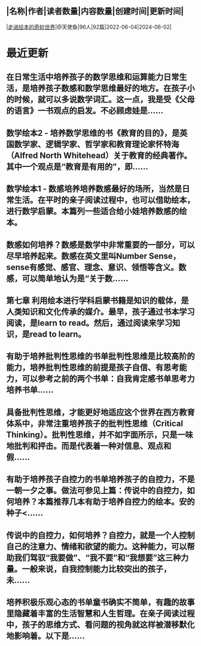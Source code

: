 |名称|作者|读者数量|内容数量|创建时间|更新时间|
---
|[走进绘本的奇妙世界](https://xiaobot.net/p/huiben101?refer=0b133df9-27dc-423b-8101-639049001c13)|@天使鱼|96人|92篇|2022-06-04|2024-06-02|

# 最近更新
## 在日常生活中培养孩子的数学思维和运算能力日常生活，是培养孩子数感和数学思维最好的地方。在孩子小的时候，就可以多说数学词汇。这一点，我是受《父母的语言》一书观点的启发。不必顾虑娃是......
## 数学绘本2 - 培养数学思维的书《教育的目的》，是英国数学家、逻辑学家、哲学家和教育理论家怀特海（Alfred North Whitehead）关于教育的经典著作。其中一个观点是“教育是有用的”，即......
## 数学绘本1 - 数感培养培养数感最好的场所，当然是日常生活。在平时的亲子阅读过程中，也可以借助绘本，进行数学启蒙。本篇列一些适合给小娃培养数感的绘本。
## 数感如何培养？数感是数学中非常重要的一部分，可以尽早培养起来。数感在英文里叫Number Sense，sense有感觉、感官、理念、意识、领悟等含义。数感，可以简单地认为是“关于数......
## 第七章 利用绘本进行学科启蒙书籍是知识的载体，是人类知识和文化传承的媒介。最早，孩子通过书本学习阅读，是learn to read。然后，通过阅读来学习知识，是read to learn。
## 有助于培养批判性思维的书单批判性思维是比较高阶的能力，培养批判性思维的前提是孩子自信、有思考能力，可以参考之前的两个书单：自我肯定感书单思考力培养书单......
## 具备批判性思维，才能更好地适应这个世界在西方教育体系中，非常注重培养孩子的批判性思维（Critical Thinking）。批判性思维，并不如字面所示，只是一味地批判和抨击。而是代表着一种对信息、观点和假......
## 有助于培养孩子自控力的书单培养孩子的自控力，不是一朝一夕之事。做法可参见上篇：传说中的自控力，如何培养？本篇推荐几本有助于培养自控力的绘本。安的种子<......
## 传说中的自控力，如何培养？自控力，就是一个人控制自己的注意力、情绪和欲望的能力。这种能力，可以帮助我们驾驭“我要做”、“我不要”和“我想要”这三种力量。一般来说，自我控制能力比较突出的孩子，未......
## 培养积极乐观心态的书单童书确实不简单，有趣的故事里隐藏着丰富的生活智慧和人生哲理。在亲子阅读过程中，孩子的思维方式、看问题的视角就这样被潜移默化地影响着。以下是......

